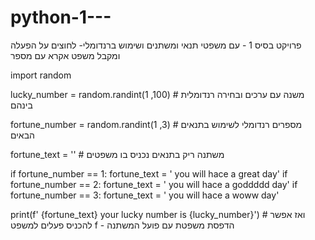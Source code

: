 # python-1---
פרויקט בסיס 1 - עם משפטי תנאי ומשתנים ושימוש ברנדומלי- לחוצים על הפעלה ומקבל משפט אקרא עם מספר 

import random

lucky_number = random.randint(1 ,100) # משנה עם ערכים ובחירה רנדומלית בינהם


fortune_number = random.randint(1 ,3) # מספרים רנדומלי לשימוש בתנאים הבאים

fortune_text = '' # משתנה ריק בתנאים נכניס בו משפטים

if fortune_number == 1:
    fortune_text = ' you will hace a great day'
if fortune_number == 2:
    fortune_text = ' you will hace a goddddd day'
if fortune_number == 3:
    fortune_text = ' you will hace a woww day'

print(f' {fortune_text} your lucky number is {lucky_number}') # ואז אפשר להכניס פעלים למשפט f - הדפסת משפטת עם פועל המשתנה
